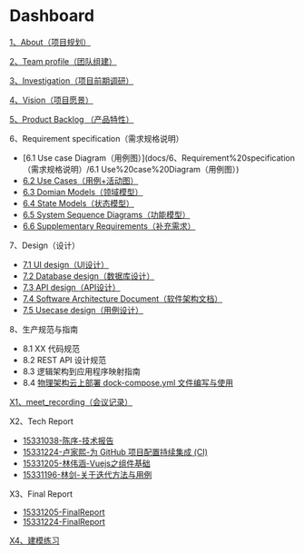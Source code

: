 # Dashboard
[1、About（项目规划）](docs/1、About（项目规划）/项目规划.md)  

[2、Team profile（团队组建）](docs/2、Team%20profile（团队组建）/团队组建.md)  

[3、Investigation（项目前期调研）](docs/3、Investigation（项目前期调研）/项目前期调研.md)  

[4、Vision（项目愿景）](docs/4、Vision（项目愿景）/项目愿景.md)  

[5、Product Backlog （产品特性）](docs/5、Product%20Backlog（产品特性）/产品特性.md)  

6、Requirement specification（需求规格说明）
- [6.1 Use case Diagram（用例图）](docs/6、Requirement%20specification（需求规格说明）/6.1 Use%20case%20Diagram（用例图）)
- [6.2 Use Cases（用例+活动图）](docs/6、Requirement%20specification（需求规格说明）/6.2%20Use%20Cases（用例+活动图）/用例+活动图.md)
- [6.3 Domian Models（领域模型）](docs/6、Requirement%20specification（需求规格说明）/6.3%20Domian%20Models（领域模型）/领域模型.md)
- [6.4 State Models（状态模型）](docs/6、Requirement%20specification（需求规格说明）/6.4%20State%20Models（状态模型）/状态模型.md)
- [6.5 System Sequence Diagrams（功能模型）](docs/6、Requirement%20specification（需求规格说明）/6.5%20System%20Sequence%20Diagrams（功能模型）/功能模型.md)
- [6.6 Supplementary Requirements（补充需求）](docs/6、Requirement%20specification（需求规格说明）/6.6%20Supplementary%20Requirements（补充需求）/补充需求.md)  

7、Design（设计）
- [7.1 UI design（UI设计）](docs/7、Design（设计）/7.1%20UI%20design（UI设计）/UI设计.md)
- [7.2 Database design（数据库设计）](docs/7、Design（设计）/7.2%20Database%20design（数据库设计）/数据库设计.md)
- [7.3 API design（API设计）](docs/7、Design（设计）/7.3%20API%20design（API设计）/API设计.md)
- [7.4 Software Architecture Document（软件架构文档）](docs/7、Design（设计）/7.4%20Software%20Architecture%20Document（软件架构文档）/软件架构文档.md)
- [7.5 Usecase design（用例设计）](docs/7、Design（设计）/7.5%20Usecase%20design（用例设计）/用例设计.md)  

8、生产规范与指南
- 8.1 XX 代码规范
- 8.2 REST API 设计规范
- 8.3 逻辑架构到应用程序映射指南
- 8.4 [物理架构云上部署 dock-compose.yml 文件编写与使用](docs/8、生产规范与指南/docker-compose.md)

[X1、meet_recording（会议记录）](docs/X1、meet%20recording/会议记录.md)  

X2、Tech Report
- [15331038-陈序-技术报告](https://pak-choi.github.io/系统分析与设计/2018/03/15/SAAD-Report)
- [15331224-卢家熙-为 GitHub 项目配置持续集成 (CI)](https://daddytrap.github.io/tutorial/github/2018/04/10/travis-ci-tutorial.html)
- [15331205-林伟涵-Vuejs之组件基础](https://www.jianshu.com/p/95646734fb4c)
- [15331196-林剑-关于迭代方法与用例](http://blog.resetbypear.com/2018-04-15/%E5%85%B3%E4%BA%8E%E8%BF%AD%E4%BB%A3%E6%96%B9%E6%B3%95%E4%B8%8E%E7%94%A8%E4%BE%8B/)  

X3、Final Report
- [15331205-FinalReport](docs/X3、Final%20Report/个人报告/15331205-FinalReport.md)
- [15331224-FinalReport](docs/X3、Final%20Report/个人报告/15331224-FinalReport.md)

[X4、建模练习](docs/X4、建模练习)  
